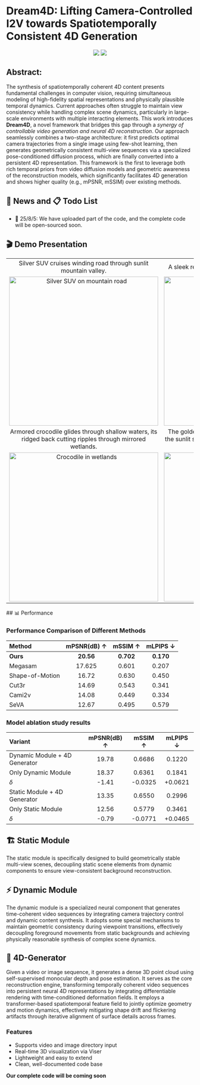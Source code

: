 # Dream4D: Lifting Camera-Controlled I2V towards Spatiotemporally Consistent 4D Generation

<div align="center">
    <a href="https://arxiv.org/abs/2508.07769"><img src="https://img.shields.io/static/v1?label=arXiv&message=2410.15957&color=b21d1a"></a>
    <a href="https://Wanderer7-sk.github.io/Dream4D.github.io"><img src="https://img.shields.io/static/v1?label=Project&message=Page&color=green"></a>
</div>

## Abstract:

The synthesis of spatiotemporally coherent 4D content presents fundamental challenges in computer vision, requiring simultaneous modeling of high-fidelity spatial representations and physically plausible temporal dynamics. Current approaches often struggle to maintain view consistency while handling complex scene dynamics, particularly in large-scale environments with multiple interacting elements. This work introduces **Dream4D**, a novel framework that bridges this gap through a *synergy of controllable video generation and neural 4D reconstruction*. Our approach seamlessly combines a two-stage architecture: it first predicts optimal camera trajectories from a single image using few-shot learning, then generates geometrically consistent multi-view sequences via a specialized pose-conditioned diffusion process, which are finally converted into a persistent 4D representation. This framework is the first to leverage both rich temporal priors from video diffusion models and geometric awareness of the reconstruction models, which significantly facilitates 4D generation and shows higher quality (e.g., mPSNR, mSSIM) over existing methods.

## 🚀 News and 📋 Todo List

- 🌱 25/8/5: We have uploaded part of the code, and the complete code will be open-sourced soon.

## 🎬 Demo Presentation

<table>
    <tr>
        <td align="center">
            Silver SUV cruises winding road through sunlit mountain valley.
        </td>
        <td align="center">
            A sleek red race car speeds down a marked track.
        </td>
    </tr>
    <tr>
        <td align="center">
            <img src="https://github.com/user-attachments/assets/cdfb6399-236a-485c-945b-5ffcbe189712" alt="Silver SUV on mountain road" width="400">
        </td>
        <td align="center">
            <img src="https://github.com/user-attachments/assets/4004b575-dd4a-4bed-8186-3bdfff675526" alt="Red race car on track" width="400">
        </td>
    </tr>
    <tr>
        <td align="center">
            Armored crocodile glides through shallow waters, its ridged back cutting ripples through mirrored wetlands.
        </td>
        <td align="center">
            The golden-maned lion strides purposefully down the sunlit savanna path, his amber eyes burning with regal intensity.
        </td>
    </tr>
    <tr>
        <td align="center">
            <img src="https://github.com/user-attachments/assets/290a4e2f-cd21-4f7d-9434-e3cd458b4a57" alt="Crocodile in wetlands" width="400">
        </td>
        <td align="center">
            <img src="https://github.com/user-attachments/assets/86bd48ef-2726-4c02-8624-693667e87379" alt="Lion on savanna" width="400">
        </td>
    </tr>
</table>
## 📊 Performance

### Performance Comparison of Different Methods

| Method          | mPSNR(dB) $\uparrow$ | mSSIM $\uparrow$ | mLPIPS $\downarrow$ |
| :-------------- | :------------------: | :--------------: | :-----------------: |
| **Ours**        |      **20.56**       |    **0.702**     |      **0.170**      |
| Megasam         |        17.625        |      0.601       |        0.207        |
| Shape-of-Motion |        16.72         |      0.630       |        0.450        |
| Cut3r           |        14.69         |      0.543       |        0.341        |
| Cami2v          |        14.08         |      0.449       |        0.334        |
| SeVA            |        12.67         |      0.495       |        0.579        |

### Model ablation study results

| Variant           | mPSNR(dB) $\uparrow$ | mSSIM $\uparrow$ | mLPIPS $\downarrow$ |
| :-------------------- | :----------: | :--------: | :---------------------------: |
| Dynamic Module + 4D Generator |   19.78 | 0.6686 |            0.1220       |
| Only Dynamic Module |   18.37   | 0.6361 |            0.1841       |
| $\delta$ | -1.41 | -0.0325 | +0.0621 |
| Static Module + 4D Generator | 13.35 | 0.6550 |            0.2996       |
| Only Static Module | 12.56 | 0.5779 |            0.3461     |
| $\delta$ | -0.79 | -0.0771 | +0.0465 |

## 🏗️ Static Module

The static module is specifically designed to build geometrically stable multi-view scenes, decoupling static scene elements from dynamic components to ensure view-consistent background reconstruction. 

## ⚡ Dynamic Module

The dynamic module is a specialized neural component that generates time-coherent video sequences by integrating camera trajectory control and dynamic content synthesis. It adopts some special mechanisms to maintain geometric consistency during viewpoint transitions, effectively decoupling foreground movements from static backgrounds and achieving physically reasonable synthesis of complex scene dynamics.

## 🔧 4D-Generator

Given a video or image sequence, it generates a dense 3D point cloud using self-supervised monocular depth and pose estimation. It serves as the core reconstruction engine, transforming temporally coherent video sequences into persistent neural 4D representations by integrating differentiable rendering with time-conditioned deformation fields.  It employs a transformer-based spatiotemporal feature field to jointly optimize geometry and motion dynamics, effectively mitigating shape drift and flickering artifacts through iterative alignment of surface details across frames.
### Features
- Supports video and image directory input
- Real-time 3D visualization via Viser
- Lightweight and easy to extend
- Clean, well-documented code base



**Our complete code will be coming soon**
